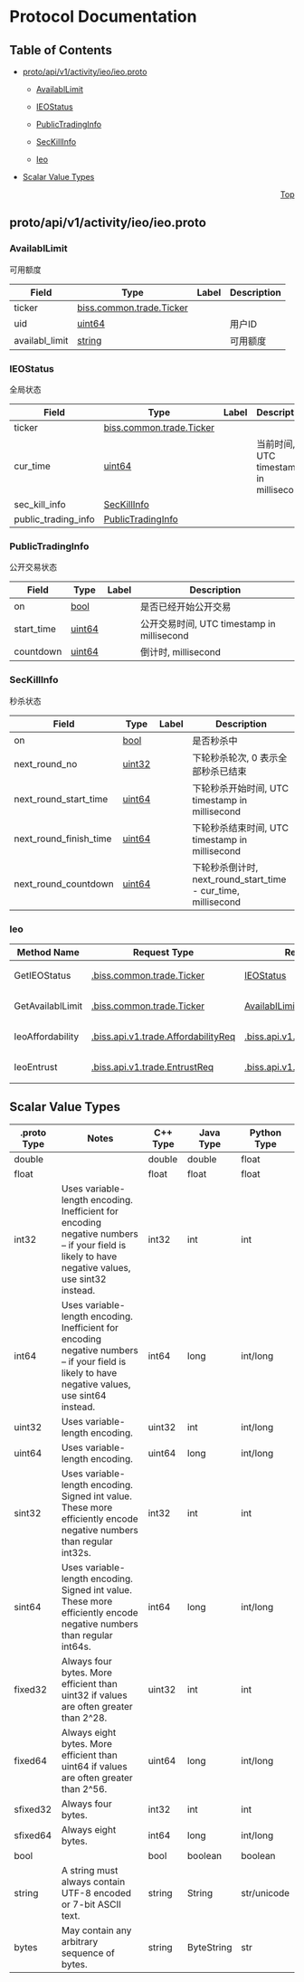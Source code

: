 # Protocol Documentation
<a name="top"></a>

## Table of Contents

- [proto/api/v1/activity/ieo/ieo.proto](#proto/api/v1/activity/ieo/ieo.proto)
    - [AvailablLimit](#biss.api.v1.activity.ieo.ieo.AvailablLimit)
    - [IEOStatus](#biss.api.v1.activity.ieo.ieo.IEOStatus)
    - [PublicTradingInfo](#biss.api.v1.activity.ieo.ieo.PublicTradingInfo)
    - [SecKillInfo](#biss.api.v1.activity.ieo.ieo.SecKillInfo)
  
  
  
    - [Ieo](#biss.api.v1.activity.ieo.ieo.Ieo)
  

- [Scalar Value Types](#scalar-value-types)



<a name="proto/api/v1/activity/ieo/ieo.proto"></a>
<p align="right"><a href="#top">Top</a></p>

## proto/api/v1/activity/ieo/ieo.proto



<a name="biss.api.v1.activity.ieo.ieo.AvailablLimit"></a>

### AvailablLimit
可用额度


| Field | Type | Label | Description |
| ----- | ---- | ----- | ----------- |
| ticker | [biss.common.trade.Ticker](#biss.common.trade.Ticker) |  |  |
| uid | [uint64](#uint64) |  | 用户ID |
| availabl_limit | [string](#string) |  | 可用额度 |






<a name="biss.api.v1.activity.ieo.ieo.IEOStatus"></a>

### IEOStatus
全局状态


| Field | Type | Label | Description |
| ----- | ---- | ----- | ----------- |
| ticker | [biss.common.trade.Ticker](#biss.common.trade.Ticker) |  |  |
| cur_time | [uint64](#uint64) |  | 当前时间, UTC timestamp in millisecond |
| sec_kill_info | [SecKillInfo](#biss.api.v1.activity.ieo.ieo.SecKillInfo) |  |  |
| public_trading_info | [PublicTradingInfo](#biss.api.v1.activity.ieo.ieo.PublicTradingInfo) |  |  |






<a name="biss.api.v1.activity.ieo.ieo.PublicTradingInfo"></a>

### PublicTradingInfo
公开交易状态


| Field | Type | Label | Description |
| ----- | ---- | ----- | ----------- |
| on | [bool](#bool) |  | 是否已经开始公开交易 |
| start_time | [uint64](#uint64) |  | 公开交易时间, UTC timestamp in millisecond |
| countdown | [uint64](#uint64) |  | 倒计时, millisecond |






<a name="biss.api.v1.activity.ieo.ieo.SecKillInfo"></a>

### SecKillInfo
秒杀状态


| Field | Type | Label | Description |
| ----- | ---- | ----- | ----------- |
| on | [bool](#bool) |  | 是否秒杀中 |
| next_round_no | [uint32](#uint32) |  | 下轮秒杀轮次, 0 表示全部秒杀已结束 |
| next_round_start_time | [uint64](#uint64) |  | 下轮秒杀开始时间, UTC timestamp in millisecond |
| next_round_finish_time | [uint64](#uint64) |  | 下轮秒杀结束时间, UTC timestamp in millisecond |
| next_round_countdown | [uint64](#uint64) |  | 下轮秒杀倒计时, next_round_start_time - cur_time, millisecond |





 

 

 


<a name="biss.api.v1.activity.ieo.ieo.Ieo"></a>

### Ieo


| Method Name | Request Type | Response Type | Description |
| ----------- | ------------ | ------------- | ------------|
| GetIEOStatus | [.biss.common.trade.Ticker](#biss.common.trade.Ticker) | [IEOStatus](#biss.api.v1.activity.ieo.ieo.IEOStatus) | 获取全局状态 |
| GetAvailablLimit | [.biss.common.trade.Ticker](#biss.common.trade.Ticker) | [AvailablLimit](#biss.api.v1.activity.ieo.ieo.AvailablLimit) | 获取可用额度 |
| IeoAffordability | [.biss.api.v1.trade.AffordabilityReq](#biss.api.v1.trade.AffordabilityReq) | [.biss.api.v1.trade.AffordabilityResp](#biss.api.v1.trade.AffordabilityResp) | IEO 可买可卖查询 |
| IeoEntrust | [.biss.api.v1.trade.EntrustReq](#biss.api.v1.trade.EntrustReq) | [.biss.api.v1.trade.EntrustResp](#biss.api.v1.trade.EntrustResp) | IEO 委托下单 |

 



## Scalar Value Types

| .proto Type | Notes | C++ Type | Java Type | Python Type |
| ----------- | ----- | -------- | --------- | ----------- |
| <a name="double" /> double |  | double | double | float |
| <a name="float" /> float |  | float | float | float |
| <a name="int32" /> int32 | Uses variable-length encoding. Inefficient for encoding negative numbers – if your field is likely to have negative values, use sint32 instead. | int32 | int | int |
| <a name="int64" /> int64 | Uses variable-length encoding. Inefficient for encoding negative numbers – if your field is likely to have negative values, use sint64 instead. | int64 | long | int/long |
| <a name="uint32" /> uint32 | Uses variable-length encoding. | uint32 | int | int/long |
| <a name="uint64" /> uint64 | Uses variable-length encoding. | uint64 | long | int/long |
| <a name="sint32" /> sint32 | Uses variable-length encoding. Signed int value. These more efficiently encode negative numbers than regular int32s. | int32 | int | int |
| <a name="sint64" /> sint64 | Uses variable-length encoding. Signed int value. These more efficiently encode negative numbers than regular int64s. | int64 | long | int/long |
| <a name="fixed32" /> fixed32 | Always four bytes. More efficient than uint32 if values are often greater than 2^28. | uint32 | int | int |
| <a name="fixed64" /> fixed64 | Always eight bytes. More efficient than uint64 if values are often greater than 2^56. | uint64 | long | int/long |
| <a name="sfixed32" /> sfixed32 | Always four bytes. | int32 | int | int |
| <a name="sfixed64" /> sfixed64 | Always eight bytes. | int64 | long | int/long |
| <a name="bool" /> bool |  | bool | boolean | boolean |
| <a name="string" /> string | A string must always contain UTF-8 encoded or 7-bit ASCII text. | string | String | str/unicode |
| <a name="bytes" /> bytes | May contain any arbitrary sequence of bytes. | string | ByteString | str |


